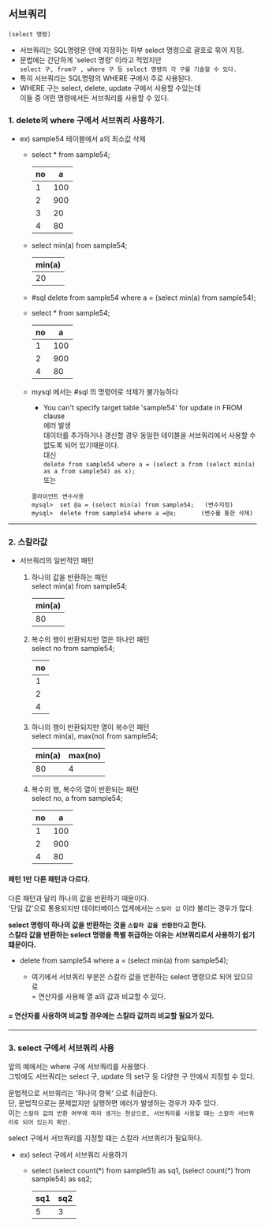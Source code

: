 ## 서브쿼리
```
(select 명령)
```
- 서브쿼리는 SQL명령문 안에 지정하는 하부 select 명령으로 괄호로 묶어 지정.
- 문법에는 간단하게 'select 명령' 이라고 적었지만  
   `select 구, from구 , where 구 등 select 명령의 각 구를 기술할 수 있다.` 
- 특히 서브쿼리는 SQL명령의 WHERE 구에서 주로 사용된다.
- WHERE 구는 select, delete, update 구에서 사용할 수있는데  
이들 중 어떤 명령에서든 서브쿼리를 사용할 수 있다.

### 1. delete의 where 구에서 서브쿼리 사용하기.  

- ex)  sample54 테이블에서 a의 최소값 삭제   
  - select * from sample54;

     | no   | a    |
     |------|------|
     |    1 |  100 |
     |    2 |  900 |
     |    3 |  20  |
     |    4 |   80 |

  - select min(a) from sample54;     
    
    | min(a)|
    |------ |
    |    20 |

  - #sql delete from sample54 where a = (select min(a) from sample54);
  - select * from sample54;

     | no   | a    |
     |------|------|
     |    1 |  100 |
     |    2 |  900 |
     |    4 |   80 |
   
  - mysql 에서는 #sql 의 명령어로 삭제가 불가능하다
    - You can't specify target table 'sample54' for update in FROM clause  
    에러 발생  
    데이터를 추가하거나 갱신할 경우 동일한 테이블을 서브쿼리에서 사용할 수 없도록 되어 있기때문이다.  
    대신  
    `delete from sample54 where a = (select a from (select min(a) as a from sample54) as x);`  
    또는  
    ```
    클라이언트 변수사용
    mysql>  set @a = (select min(a) from sample54;   (변수지정)
    mysql>  delete from sample54 where a =@a;       (변수를 통한 삭제)
    ```
   
---   
### 2. 스칼라값


- 서브쿼리의 일반적인 패턴
  1. 하나의 값을 반환하는 패턴  
  select min(a) from sample54;
  
     |min(a)|
     |---|
     |80|
  
  2. 복수의 행이 반환되지만 열은 하나인 패턴  
  select no from sample54;
  
     | no   |
     |------|
     |    1 |
     |    2 |
     |    4 |
  
  3. 하나의 행이 반환되지만 열이 복수인 패턴  
  select min(a), max(no) from sample54;
     
     | min(a) | max(no) |
     |--------|---------|
     |     80 |       4 |
     
  4. 복수의 행, 복수의 열이 반환되는 패턴  
  select no, a from sample54;   
     
     | no   | a    |
     |------|------|
     |    1 |  100 |
     |    2 |  900 |
     |    4 |   80 |

#### 패턴 1만 다른 패턴과 다르다.  
다른 패턴과 달리 하나의 값을 반환하기 때문이다.  
'단일 값'으로 통용되지만 데이터베이스 업계에서는 `스칼라 값` 이라 불리는 경우가 많다.


__select 명령이 하나의 값을 반환하는 것을 `스칼라 값을 반환한다`고 한다.__  
__스칼라 값을 반환하는 select 명령을 특별 취급하는 이유는 서브쿼리로서 사용하기 쉽기 떄문이다.__

- delete from sample54 where a = (select min(a) from sample54);  

  - 여기에서 서브쿼리 부분은 스칼라 값을 반환하는 select 명령으로 되어 있으므로  
   = 연산자를 사용해 열 a의 값과 비교할 수 있다.   
   
#### = 연산자를 사용하여 비교할 경우에는 스칼라 값끼리 비교할 필요가 있다.


--- 
### 3. select 구에서 서브쿼리 사용
앞의 예에서는 where 구에 서브쿼리를 사용했다.   
그밖에도 서브쿼리는 select 구, update 의 set구 등 다양한 구 안에서 지정할 수 있다.

문법적으로 서브쿼리는 '하나의 항복' 으로 취급한다.    
단, 문법적으로는 문제없지만 실행하면 에러가 발생하는 경우가 자주 있다.  
이는 `스칼라 값의 반환 여부에 따라 생기는 현상으로, 서브쿼리를 사용할 떄는 스칼라 서브쿼리로 되어 있는지 확인.`

select 구에서 서브쿼리를 지정할 떄는 스칼라 서브쿼리가 필요하다.

- ex) select 구에서 서브쿼리 사용하기  
  - select (select count(\*) from sample51) as sq1, (select count(*) from sample54) as sq2;
    
    | sq1  | sq2  |
    |------|------|
    |    5 |    3 |
    